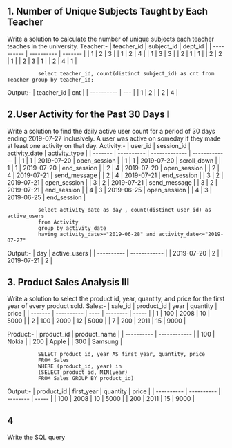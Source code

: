 ## 1. Number of Unique Subjects Taught by Each Teacher
Write a solution to calculate the number of unique subjects each teacher teaches in the university.
Teacher:-
| teacher_id | subject_id | dept_id |
| ---------- | ---------- | ------- |
| 1          | 2          | 3       |
| 1          | 2          | 4       |
| 1          | 3          | 3       |
| 2          | 1          | 1       |
| 2          | 2          | 1       |
| 2          | 3          | 1       |
| 2          | 4          | 1       |

              select teacher_id, count(distinct subject_id) as cnt from Teacher group by teacher_id;
Output:-
| teacher_id | cnt |
| ---------- | --- |
| 1          | 2   |
| 2          | 4   |

## 2.User Activity for the Past 30 Days I
Write a solution to find the daily active user count for a period of 30 days ending 2019-07-27 inclusively. A user was active on someday if they made at least one activity on that day.
Activity:-
| user_id | session_id | activity_date | activity_type |
| ------- | ---------- | ------------- | ------------- |
| 1       | 1          | 2019-07-20    | open_session  |
| 1       | 1          | 2019-07-20    | scroll_down   |
| 1       | 1          | 2019-07-20    | end_session   |
| 2       | 4          | 2019-07-20    | open_session  |
| 2       | 4          | 2019-07-21    | send_message  |
| 2       | 4          | 2019-07-21    | end_session   |
| 3       | 2          | 2019-07-21    | open_session  |
| 3       | 2          | 2019-07-21    | send_message  |
| 3       | 2          | 2019-07-21    | end_session   |
| 4       | 3          | 2019-06-25    | open_session  |
| 4       | 3          | 2019-06-25    | end_session   |

              select activity_date as day , count(distinct user_id) as active_users 
              from Activity 
              group by activity_date
              having activity_date>="2019-06-28" and activity_date<="2019-07-27"
Output:-
| day        | active_users |
| ---------- | ------------ |
| 2019-07-20 | 2            |
| 2019-07-21 | 2            |

## 3. Product Sales Analysis III
Write a solution to select the product id, year, quantity, and price for the first year of every product sold.
Sales:-
| sale_id | product_id | year | quantity | price |
| ------- | ---------- | ---- | -------- | ----- |
| 1       | 100        | 2008 | 10       | 5000  |
| 2       | 100        | 2009 | 12       | 5000  |
| 7       | 200        | 2011 | 15       | 9000  |

Product:-
| product_id | product_name |
| ---------- | ------------ |
| 100        | Nokia        |
| 200        | Apple        |
| 300        | Samsung      |

              SELECT product_id, year AS first_year, quantity, price
              FROM Sales
              WHERE (product_id, year) in 
              (SELECT product_id, MIN(year) 
              FROM Sales GROUP BY product_id)

Output:-
| product_id | first_year | quantity | price |
| ---------- | ---------- | -------- | ----- |
| 100        | 2008       | 10       | 5000  |
| 200        | 2011       | 15       | 9000  |

## 4
Write the SQL query 